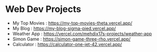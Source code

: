 # Web Dev Projects
- My Top Movies : https://my-top-movies-theta.vercel.app/
- My Blog : https://my-blog-sigma-pied.vercel.app/
- Weather App : https://vercel.com/mehdix17s-projects/weather-app
- Simon Game : https://simon-game-three-rho.vercel.app/
- Calculator : https://calculator-one-jet-42.vercel.app/
